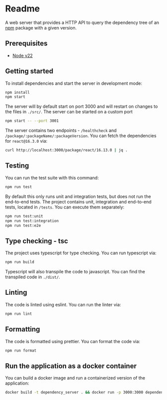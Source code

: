# Readme

A web server that provides a HTTP API to query the dependency tree of an [npm](https://www.npmjs.com/) package with a given version.

## Prerequisites

- [Node v22](https://nodejs.org/en/download)

## Getting started

To install dependencies and start the server in development mode:

```bash
npm install
npm start
```

The server will by default start on port 3000 and will restart on changes to the files in `./src/`.
The server can be started on a custom port

```bash
npm start -- --port 3001
```

The server contains two endpoints - `/healthcheck` and `/package/:packageName/:packageVersion`.
You can fetch the dependencies for `react@16.3.0` via:

```bash
curl http://localhost:3000/package/react/16.13.0 | jq .
```

## Testing

You can run the test suite with this command:

```bash
npm run test
```

By default this only runs unit and integration tests, but does not run the end-to-end tests.
The project contains unit, integration and end-to-end tests, located in `/tests`. You can execute them separately:

```bash
npm run test:unit
npm run test:integration
npm run test:e2e
```

## Type checking - tsc

The project uses typescript for type checking. You can run typescript via:

```bash
npm run build
```

Typescript will also transpile the code to javascript. You can find the transpiled code in `./dist/`.

## Linting

The code is linted using eslint. You can run the linter via:

```bash
npm run lint
```

## Formatting

The code is formatted using prettier. You can format the code via:

```bash
npm run format
```

## Run the application as a docker container

You can build a docker image and run a containerized version of the application:

```bash
docker build -t dependency_server . && docker run -p 3000:3000 dependency_server
```
